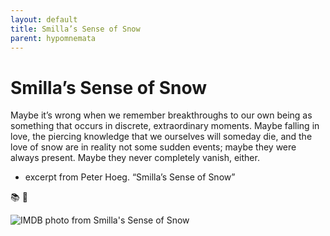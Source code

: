 ```yaml
---
layout: default
title: Smilla’s Sense of Snow
parent: hypomnemata
---
```

# Smilla’s Sense of Snow

Maybe it’s wrong when we remember breakthroughs to our own being as something that occurs in discrete, extraordinary moments. Maybe falling in love, the piercing knowledge that we ourselves will someday die, and the love of snow are in reality not some sudden events; maybe they were always present. Maybe they never completely vanish, either.

- excerpt from Peter Hoeg. “Smilla’s Sense of Snow”

📚 💬

![IMDB photo from Smilla's Sense of Snow](https://m.media-amazon.com/images/M/MV5BMTQ5NzM4MDUxN15BMl5BanBnXkFtZTYwNjUzNTU3._V1_FMjpg_UX1000_.jpg)